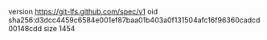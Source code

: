 version https://git-lfs.github.com/spec/v1
oid sha256:d3dcc4459c6584e001ef87baa01b403a0f131504afc16f96360cadcd00148cdd
size 1454

